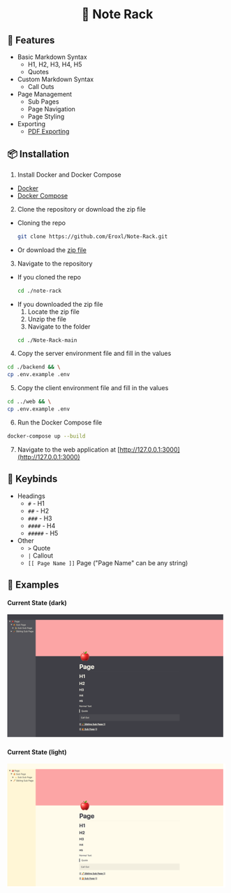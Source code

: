 <h1 align="center">
  📝 Note Rack
</h1>

## 🌳 Features
* Basic Markdown Syntax
  * H1, H2, H3, H4, H5
  * Quotes
* Custom Markdown Syntax
  * Call Outs
* Page Management
  * Sub Pages
  * Page Navigation
  * Page Styling
* Exporting
  * [PDF Exporting](./images/Note%20Rack%20Page.pdf)

## 📦 Installation
1. Install Docker and Docker Compose
  - [Docker](https://docs.docker.com/get-docker/)
  - [Docker Compose](https://docs.docker.com/compose/install/)

2. Clone the repository or download the zip file
  * Cloning the repo
    ```bash
    git clone https://github.com/Eroxl/Note-Rack.git
    ```
  * Or download the [zip file](https://github.com/Eroxl/Note-Rack/archive/refs/heads/main.zip)

3. Navigate to the repository
  * If you cloned the repo
    ```bash
    cd ./note-rack
    ```
  * If you downloaded the zip file
    1. Locate the zip file
    2. Unzip the file
    3. Navigate to the folder
      ```bash
      cd ./Note-Rack-main
      ```

4. Copy the server environment file and fill in the values
  ```bash
  cd ./backend && \
  cp .env.example .env
  ```

5. Copy the client environment file and fill in the values
  ```bash
  cd ../web && \
  cp .env.example .env
  ```

6. Run the Docker Compose file
  ```bash
  docker-compose up --build
  ```

7. Navigate to the web application at [http://127.0.0.1:3000](http://127.0.0.1:3000)

## 🎹 Keybinds
- Headings
  - `#` - H1
  - `##` - H2
  - `###` - H3
  - `####` - H4
  - `#####` - H5
- Other
  - `>` Quote
  - `|` Callout
  -  `[[ Page Name ]]` Page ("Page Name" can be any string)

## 🔬 Examples

#### Current State (dark)
<img src="./images/Desktop_Current_State_Dark.png" width="500">

#### Current State (light)
<img src="./images/Desktop_Current_State.png" width="500">

